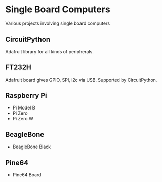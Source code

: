 # Single Board Computers

Various projects involving single board computers

## CircuitPython

Adafruit library for all kinds of peripherals.

## FT232H

Adafruit board gives GPIO, SPI, i2c via USB. Supported by CircuitPython.

## Raspberry Pi

* Pi Model B
* Pi Zero
* Pi Zero W

## BeagleBone

* BeagleBone Black

## Pine64

* Pine64 Board
